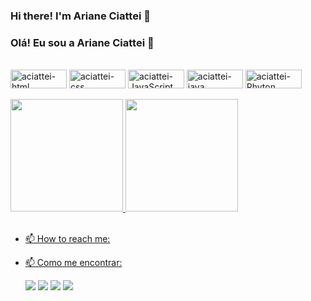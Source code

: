 ### Hi there! I'm Ariane Ciattei 👋

### Olá! Eu sou a Ariane Ciattei 👋


</div>
<div style="display: inline_block"><br>
  <img align="center" alt="aciattei-html" height="30" width="90" src="https://img.shields.io/badge/HTML5-E34F26?style=for-the-badge&logo=html5&logoColor=white">
  <img align="center" alt="aciattei-css" height="30" width="90" src="https://img.shields.io/badge/CSS3-1572B6?style=for-the-badge&logo=css3&logoColor=white">
    <img align="center" alt="aciattei-JavaScript" height="30" width="90" src="https://img.shields.io/badge/JavaScript-F7DF1E?style=for-the-badge&logo=javascript&logoColor=black">
  <img align="center" alt="aciattei-java" height="30" width="90" src="https://img.shields.io/badge/Java-ED8B00?style=for-the-badge&logo=java&logoColor=white">
  <img align="center" alt="aciattei-Phyton" height="30" width="90" src="https://img.shields.io/badge/Python-3776AB?style=for-the-badge&logo=python&logoColor=white">
</div>

<br>

  <a href="https://github.com/aciattei">
  <img height="180em" src="https://github-readme-stats.vercel.app/api?username=aciattei&show_icons=true&theme=github_dark&include_all_commits=true&count_private=true"/>
  <img height="180em" src="https://github-readme-stats.vercel.app/api/top-langs/?username=aciattei&layout=compact&langs_count=7&theme=github_dark"/>
</div>
  
  <div style="display: inline_block"><br>
  
  
- 📫 How to reach me:
- 📫 Como me encontrar:
  
  <div> 
  <a href="https://instagram.com/falaoiariane" target="_blank"><img src="https://img.shields.io/badge/-Instagram-%23E4405F?style=for-the-badge&logo=instagram&logoColor=white" target="_blank"></a>
  <a href="https://www.facebook.com/aciattei" target="_blank"><img src="https://img.shields.io/badge/Facebook-1877F2?style=for-the-badge&logo=facebook&logoColor=white" target="_blank"></a>
  <a href="https://www.linkedin.com/in/ariane-pereira-62389141/" target="_blank"><img src="https://img.shields.io/badge/-LinkedIn-%230077B5?style=for-the-badge&logo=linkedin&logoColor=white" target="_blank"></a>
   <a href = "mailto:aciattei@gmail.com"><img src="https://img.shields.io/badge/-Gmail-%23333?style=for-the-badge&logo=gmail&logoColor=white" target="_blank"></a>
 
</div>
